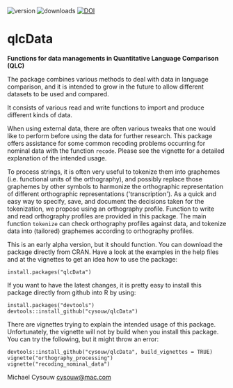 ![version](http://www.r-pkg.org/badges/version/qlcData)
![downloads](http://cranlogs.r-pkg.org/badges/qlcData)
[![DOI](https://zenodo.org/badge/19068/cysouw/qlcData.svg)](https://zenodo.org/badge/latestdoi/19068/cysouw/qlcData)

qlcData
==========

**Functions for data managements in Quantitative Language Comparison (QLC)**

The package combines various methods to deal with data in language comparison, and it is intended to grow in the future to allow different datasets to be used and compared.

It consists of various read and write functions to import and produce different kinds of data.

When using external data, there are often various tweaks that one would like to perform before using the data for further research. This package offers assistance for some common recoding problems occurring for nominal data with the function `recode`. Please see the vignette for a detailed explanation of the intended usage.

To process strings, it is often very useful to tokenize them into graphemes (i.e. functional units of the orthography), and possibly replace those graphemes by other symbols to harmonize the orthographic representation of different orthographic representations ('transcription'). As a quick and easy way to specify, save, and document the decisions taken for the tokenization, we propose using an orthography profile. Function to write and read orthography profiles are provided in this package. The main function `tokenize` can check orthography profiles against data, and tokenize data into (tailored) graphemes according to orthography profiles.

This is an early alpha version, but it should function. You can download the package directly from CRAN. Have a look at the examples in the help files and at the vignettes to get an idea how to use the package:

    install.packages("qlcData")

If you want to have the latest changes, it is pretty easy to install this package directly from github into R by using:

    install.packages("devtools")
    devtools::install_github("cysouw/qlcData")

There are vignettes trying to explain the intended usage of this package. Unfortunately, the vignette will not by build when you install this package. You can try the following, but it might throw an error:

    devtools::install_github("cysouw/qlcData", build_vignettes = TRUE)
    vignette("orthography_processing")
    vignette("recoding_nominal_data")

Michael Cysouw
cysouw@mac.com
